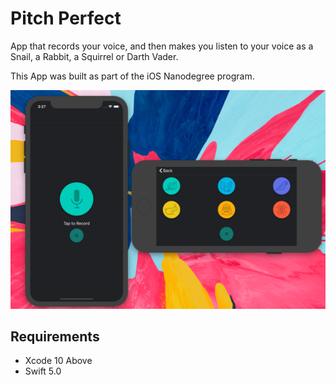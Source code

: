 # Pitch Perfect
App that records your voice, and then makes you listen to your voice as a Snail, a Rabbit, a Squirrel or Darth Vader.

This App was built as part of the iOS Nanodegree program.

![](preview.png)


## Requirements

- Xcode 10 Above
- Swift 5.0